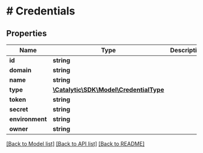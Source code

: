 # # Credentials

## Properties

Name | Type | Description | Notes
------------ | ------------- | ------------- | -------------
**id** | **string** |  | 
**domain** | **string** |  | 
**name** | **string** |  | [optional] 
**type** | [**\Catalytic\SDK\Model\CredentialType**](CredentialType.md) |  | [optional] 
**token** | **string** |  | [optional] 
**secret** | **string** |  | [optional] 
**environment** | **string** |  | [optional] 
**owner** | **string** |  | [optional] 

[[Back to Model list]](../../README.md#documentation-for-models) [[Back to API list]](../../README.md#documentation-for-api-endpoints) [[Back to README]](../../README.md)



